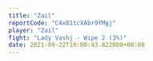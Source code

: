 ```yaml
---
title: "Zail"
reportCode: "C4x81tcXAbr9YMgj"
player: "Zail"
fight: "Lady Vashj - Wipe 2 (3%)"
date: 2021-09-22T19:00:43.822000+00:00
---
```

